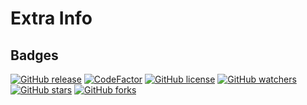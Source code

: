 # Extra Info

## Badges

[![GitHub release](https://img.shields.io/github/release/znotchill/mdjson.svg?style=for-the-badge&label=Version&color=ff6e6e)](https://github.com/znotchill/mdjson/releases/latest)
[![CodeFactor](https://www.codefactor.io/repository/github/znotchill/mdjson/badge/main?style=for-the-badge&label=Version&color=ff6e6e)](https://www.codefactor.io/repository/github/znotchill/mdjson/overview/main)
[![GitHub license](https://img.shields.io/github/license/znotchill/mdjson.svg?style=for-the-badge&label=License&color=31677d)](https://github.com/znotchill/mdjson/releases/latest)
[![GitHub watchers](https://img.shields.io/github/watchers/znotchill/mdjson?style=for-the-badge&label=WATCHING&color=2a124f)](https://github.com/znotchill/mdjson/releases/latest)
[![GitHub stars](https://img.shields.io/github/stars/znotchill/mdjson?style=for-the-badge&label=STARS&color=788525)](https://github.com/znotchill/mdjson/releases/latest)
[![GitHub forks](https://img.shields.io/github/forks/znotchill/mdjson?style=for-the-badge&label=FORKS&color=5e5e5e)](https://github.com/znotchill/mdjson/releases/latest)
